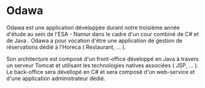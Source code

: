 # Odawa

Odawa est une application développée durant notre troisième année
d'étude au sein de l'ESA - Namur dans le cadre d'un cour combiné de C# et de Java .
Odawa a pour vocation d'être une application de gestion de réservations dédié à l'Horeca ( Restaurant, ... ).


Son architecture est composé d'un front-office développé en Java à travers un serveur Tomcat et utilisant les technologies natives associées ( JSP, ... ). Le back-office sera dévellopé en C# et sera composé d'un web-service et d'une application administrateur dédié.
